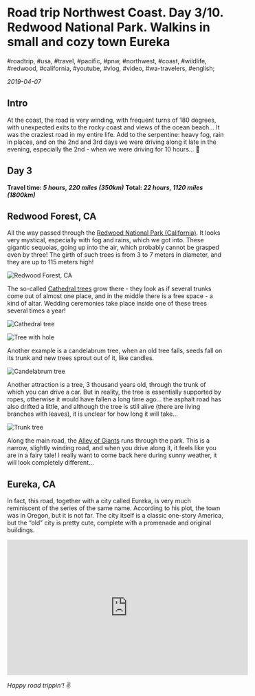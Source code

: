 # Road trip Northwest Coast. Day 3/10. Redwood National Park. Walkins in small and cozy town Eureka

#roadtrip, #usa, #travel, #pacific, #pnw, #northwest, #coast, #wildlife, #redwood, #california, #youtube, #vlog, #video, #wa-travelers, #english;

_2019-04-07_

## Intro

At the coast, the road is very winding, with frequent turns of 180 degrees, with unexpected exits to the rocky coast and views of the ocean beach... It was the craziest road in my entire life. Add to the serpentine: heavy fog, rain in places, and on the 2nd and 3rd days we were driving along it late in the evening, especially the 2nd - when we were driving for 10 hours... 🤪

## Day 3

**Travel time: _5 hours, 220 miles (350km)_**
**Total: _22 hours, 1120 miles (1800km)_**

## Redwood Forest, CA

All the way passed through the [Redwood National Park (California)](https://en.wikipedia.org/wiki/Redwood_National_and_State_Parks). It looks very mystical, especially with fog and rains, which we got into. These gigantic sequoias, going up into the air, which probably cannot be grasped even by three! The girth of such trees is from 3 to 7 meters in diameter, and they are up to 115 meters high!

![Redwood Forest, CA](/images/redwood-national-park-walkins-in-small-and-cozy-town-eureka/redwood.jpg)

The so-called [Cathedral trees](https://en.wikipedia.org/wiki/Trees_of_Mystery) grow there - they look as if several trunks come out of almost one place, and in the middle there is a free space - a kind of altar. Wedding ceremonies take place inside one of these trees several times a year!

![Cathedral tree](/images/redwood-national-park-walkins-in-small-and-cozy-town-eureka/cathedral_tree.jpg)

![Tree with hole](/images/redwood-national-park-walkins-in-small-and-cozy-town-eureka/tree_with_hole.jpg)

Another example is a candelabrum tree, when an old tree falls, seeds fall on its trunk and new trees sprout out of it, like candles.

![Candelabrum tree](/images/redwood-national-park-walkins-in-small-and-cozy-town-eureka/candelabrum_tree.jpg)

Another attraction is a tree, 3 thousand years old, through the trunk of which you can drive a car. But in reality, the tree is essentially supported by ropes, otherwise it would have fallen a long time ago... the asphalt road has also drifted a little, and although the tree is still alive (there are living branches with leaves), it is unclear for how long it will take...

![Trunk tree](/images/redwood-national-park-walkins-in-small-and-cozy-town-eureka/trunk_tree.jpg)

Along the main road, the [Alley of Giants](http://avenueofthegiants.net/) runs through the park. This is a narrow, slightly winding road, and when you drive along it, it feels like you are in a fairy tale! I really want to come back here during sunny weather, it will look completely different...

## Eureka, CA
In fact, this road, together with a city called Eureka, is very much reminiscent of the series of the same name. According to his plot, the town was in Oregon, but it is not far. The city itself is a classic one-story America, but the “old” city is pretty cute, complete with a promenade and original buildings.

<div class="responsive-iframe">
<iframe width="560" height="315" src="https://www.youtube.com/embed/76d6X2uZNVk" frameborder="0" allow="accelerometer; autoplay; encrypted-media; gyroscope; picture-in-picture" allowfullscreen></iframe>
</div>

_Happy road trippin'!_ :v:
